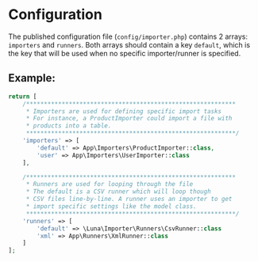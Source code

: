 # Configuration

The published configuration file (`config/importer.php`) contains 2 arrays: `importers` and `runners`.
Both arrays should contain a key `default`, which is the key that will be used when no specific importer/runner is specified.

## Example:

```php
return [
    /***********************************************************
     * Importers are used for defining specific import tasks
     * For instance, a ProductImporter could import a file with
     * products into a table.
     ***********************************************************/
    'importers' => [
        'default' => App\Importers\ProductImporter::class,
        'user' => App\Importers\UserImporter::class
    ],

    /***********************************************************
     * Runners are used for looping through the file
     * The default is a CSV runner which will loop though
     * CSV files line-by-line. A runner uses an importer to get
     * import specific settings like the model class.
     ***********************************************************/
    'runners' => [
        'default' => \Luna\Importer\Runners\CsvRunner::class
        'xml' => App\Runners\XmlRunner::class
    ]
];
```